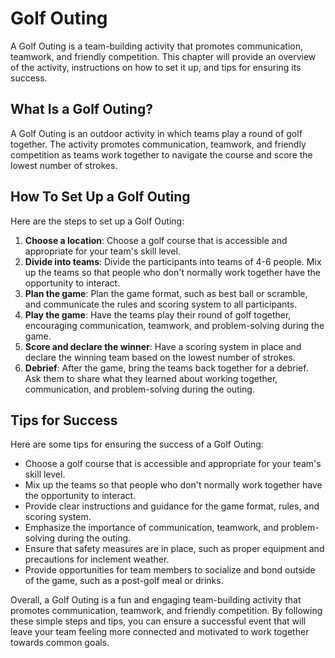 Golf Outing
==============================================

A Golf Outing is a team-building activity that promotes communication, teamwork, and friendly competition. This chapter will provide an overview of the activity, instructions on how to set it up, and tips for ensuring its success.

What Is a Golf Outing?
----------------------

A Golf Outing is an outdoor activity in which teams play a round of golf together. The activity promotes communication, teamwork, and friendly competition as teams work together to navigate the course and score the lowest number of strokes.

How To Set Up a Golf Outing
---------------------------

Here are the steps to set up a Golf Outing:

1. **Choose a location**: Choose a golf course that is accessible and appropriate for your team's skill level.
2. **Divide into teams**: Divide the participants into teams of 4-6 people. Mix up the teams so that people who don't normally work together have the opportunity to interact.
3. **Plan the game**: Plan the game format, such as best ball or scramble, and communicate the rules and scoring system to all participants.
4. **Play the game**: Have the teams play their round of golf together, encouraging communication, teamwork, and problem-solving during the game.
5. **Score and declare the winner**: Have a scoring system in place and declare the winning team based on the lowest number of strokes.
6. **Debrief**: After the game, bring the teams back together for a debrief. Ask them to share what they learned about working together, communication, and problem-solving during the outing.

Tips for Success
----------------

Here are some tips for ensuring the success of a Golf Outing:

* Choose a golf course that is accessible and appropriate for your team's skill level.
* Mix up the teams so that people who don't normally work together have the opportunity to interact.
* Provide clear instructions and guidance for the game format, rules, and scoring system.
* Emphasize the importance of communication, teamwork, and problem-solving during the outing.
* Ensure that safety measures are in place, such as proper equipment and precautions for inclement weather.
* Provide opportunities for team members to socialize and bond outside of the game, such as a post-golf meal or drinks.

Overall, a Golf Outing is a fun and engaging team-building activity that promotes communication, teamwork, and friendly competition. By following these simple steps and tips, you can ensure a successful event that will leave your team feeling more connected and motivated to work together towards common goals.
